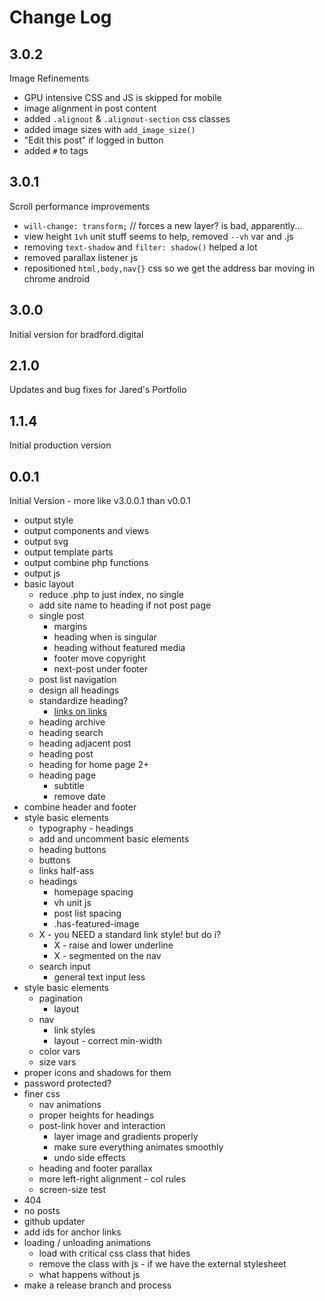 # Change Log

## 3.0.2
Image Refinements
- GPU intensive CSS and JS is skipped for mobile
- image alignment in post content
- added `.alignout` & `.alignout-section` css classes
- added image sizes with `add_image_size()`
- "Edit this post" if logged in button
- added `#` to tags

## 3.0.1
Scroll performance improvements
- `will-change: transform;` // forces a new layer? is bad, apparently...
- view height `1vh` unit stuff seems to help, removed `--vh` var and .js
- removing `text-shadow` and `filter: shadow()` helped a lot
- removed parallax listener js
- repositioned `html,body,nav{}` css so we get the address bar moving in chrome android

## 3.0.0
Initial version for bradford.digital

## 2.1.0
Updates and bug fixes for Jared's Portfolio

## 1.1.4
Initial production version

## 0.0.1
Initial Version - more like v3.0.0.1 than v0.0.1
- output style
- output components and views
- output svg
- output template parts
- output combine php functions
- output js
- basic layout
	- reduce .php to just index, no single
	- add site name to heading if not post page
	- single post
		- margins 
		- heading when is singular
		- heading without featured media
		- footer move copyright
		- next-post under footer
	- post list navigation
	- design all headings
	- standardize heading?
		- [links on links](https://www.sarasoueidan.com/blog/nested-links/)
	- heading archive
	- heading search
	- heading adjacent post
	- heading post
	- heading for home page 2+
	- heading page
		- subtitle
		- remove date
- combine header and footer
- style basic elements
	- typography - headings
	- add and uncomment basic elements
	- heading buttons
	- buttons
	- links half-ass
	- headings
		- homepage spacing
		- vh unit js
		- post list spacing
		- .has-featured-image
	- X - you NEED a standard link style! but do i?
		- X - raise and lower underline
		- X - segmented on the nav
	- search input
		- general text input less
- style basic elements
	- pagination
		- layout
	- nav 
		- link styles
		- layout - correct min-width
	- color vars
	- size vars
- proper icons and shadows for them
- password protected? 
- finer css
	- nav animations 
	- proper heights for headings
	- post-link hover and interaction
		- layer image and gradients properly
		- make sure everything animates smoothly
		- undo side effects
	- heading and footer parallax
	- more left-right alignment - col rules
	- screen-size test
- 404
- no posts
- github updater
- add ids for anchor links 
- loading / unloading animations
	- load with critical css class that hides
	- remove the class with js - if we have the external stylesheet
	- what happens without js
- make a release branch and process

